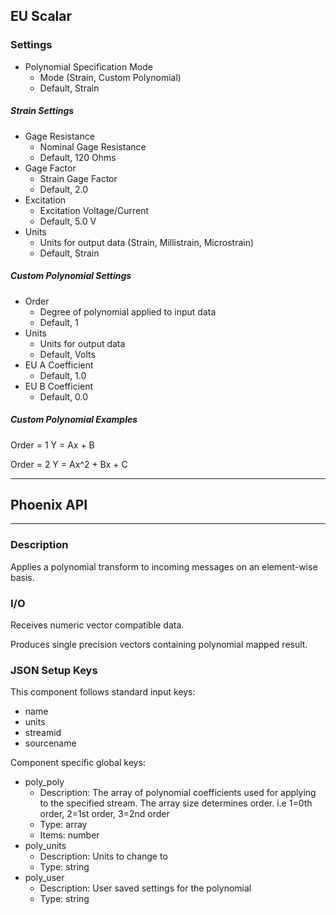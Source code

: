 ## EU Scalar
### Settings
- Polynomial Specification Mode
    - Mode (Strain, Custom Polynomial)
    - Default, Strain

##### Strain Settings
- Gage Resistance
    - Nominal Gage Resistance
    - Default, 120 Ohms
- Gage Factor
    - Strain Gage Factor
    - Default, 2.0
- Excitation
    - Excitation Voltage/Current
    - Default, 5.0 V
- Units
    - Units for output data (Strain, Millistrain, Microstrain)
    - Default, Strain

##### Custom Polynomial Settings
- Order
    - Degree of polynomial applied to input data
    - Default, 1
- Units
    - Units for output data
    - Default, Volts
- EU A Coefficient
    - Default, 1.0
- EU B Coefficient
    - Default, 0.0

##### Custom Polynomial Examples
Order = 1
Y = Ax + B

Order = 2
Y = Ax^2 + Bx + C
___
## Phoenix API
___
### Description

Applies a polynomial transform to incoming messages on an element-wise basis.

### I/O

Receives numeric vector compatible data.

Produces single precision vectors containing polynomial mapped result.

### JSON Setup Keys

This component follows standard input keys:
- name
- units
- streamid
- sourcename

Component specific global keys:
- poly_poly
  - Description: The array of polynomial coefficients used for applying to the specified stream. The array size determines order. i.e 1=0th order, 2=1st order, 3=2nd order
  - Type: array
  - Items: number
- poly_units
  - Description: Units to change to
  - Type: string
- poly_user
  - Description: User saved settings for the polynomial
  - Type: string
